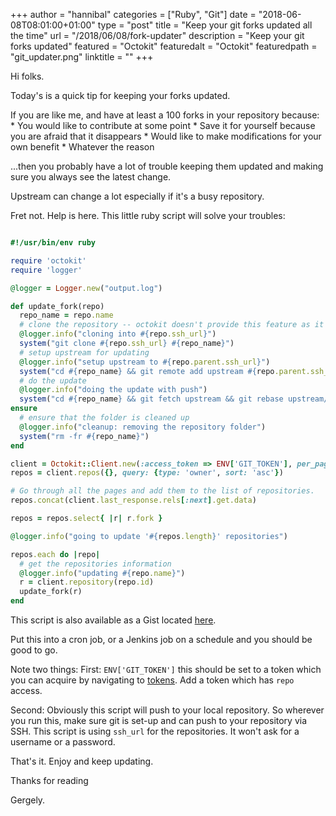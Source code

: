 +++
author = "hannibal"
categories = ["Ruby", "Git"]
date = "2018-06-08T08:01:00+01:00"
type = "post"
title = "Keep your git forks updated all the time"
url = "/2018/06/08/fork-updater"
description = "Keep your git forks updated"
featured = "Octokit"
featuredalt = "Octokit"
featuredpath = "git_updater.png"
linktitle = ""
+++

Hi folks.    

Today's is a quick tip for keeping your forks updated.

If you are like me, and have at least a 100 forks in your repository because:
    * You would like to contribute at some point
    * Save it for yourself because you are afraid that it disappears
    * Would like to make modifications for your own benefit
    * Whatever the reason

...then you probably have a lot of trouble keeping them updated and making sure you always see the latest change.

Upstream can change a lot especially if it's a busy repository.

Fret not. Help is here. This little ruby script will solve your troubles:

~~~ruby

#!/usr/bin/env ruby

require 'octokit'
require 'logger'

@logger = Logger.new("output.log")

def update_fork(repo)
  repo_name = repo.name
  # clone the repository -- octokit doesn't provide this feature as it's a github api library
  @logger.info("cloning into #{repo.ssh_url}")
  system("git clone #{repo.ssh_url} #{repo_name}")
  # setup upstream for updating
  @logger.info("setup upstream to #{repo.parent.ssh_url}")
  system("cd #{repo_name} && git remote add upstream #{repo.parent.ssh_url}")
  # do the update
  @logger.info("doing the update with push")
  system("cd #{repo_name} && git fetch upstream && git rebase upstream/master && git push origin")
ensure
  # ensure that the folder is cleaned up
  @logger.info("cleanup: removing the repository folder")
  system("rm -fr #{repo_name}")
end

client = Octokit::Client.new(:access_token => ENV['GIT_TOKEN'], per_page: 100)
repos = client.repos({}, query: {type: 'owner', sort: 'asc'})

# Go through all the pages and add them to the list of repositories.
repos.concat(client.last_response.rels[:next].get.data)

repos = repos.select{ |r| r.fork }

@logger.info("going to update '#{repos.length}' repositories")

repos.each do |repo|
  # get the repositories information
  @logger.info("updating #{repo.name}")
  r = client.repository(repo.id)
  update_fork(r)
end
~~~

This script is also available as a Gist located [here](https://gist.github.com/Skarlso/fd5bd5971a78a5fa9760b31683de690e).

Put this into a cron job, or a Jenkins job on a schedule and you should be good to go.

Note two things: 
First: `ENV['GIT_TOKEN']` this should be set to a token which you can acquire by navigating to
[tokens](https://github.com/settings/tokens). Add a token which has `repo` access.

Second: Obviously this script will push to your local repository. So wherever you run this, make sure git is set-up and can push
to your repository via SSH. This script is using `ssh_url` for the repositories. It won't ask for a username or a password.

That's it. Enjoy and keep updating.

Thanks for reading    

Gergely.
